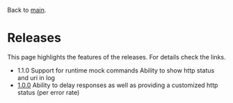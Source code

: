 Back to [main](../README.md).

# Releases
This page highlights the features of the releases. For details check the links.

* 1.1.0 
        Support for runtime mock commands
        Ability to show http status and uri in log
* [1.0.0](https://github.com/Technolords/microservice-mock/releases/tag/1.0.0)
        Ability to delay responses as well as providing a customized http status (per error rate)